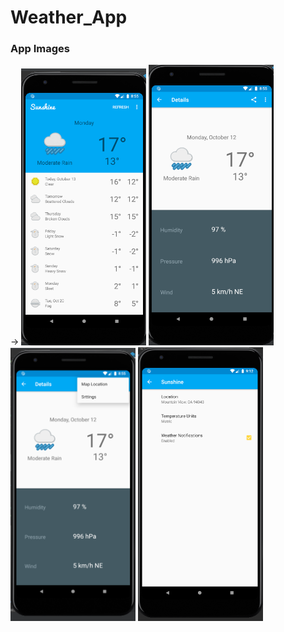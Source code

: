 # Weather_App
<h3>App Images</h3>

-> <img src="app/images/images_1.png" width="200">
<img src="app/images/images_2.png" width="200">
<img src="app/images/images_3.png" width="200">
<img src="app/images/images_4.png" width="200">
